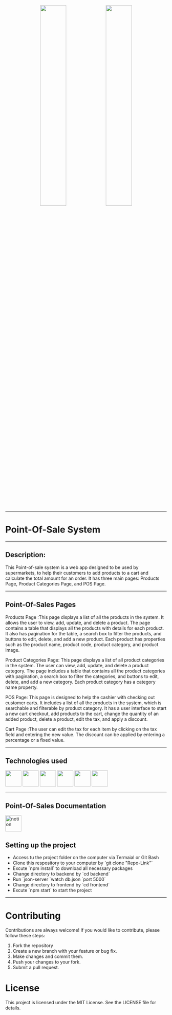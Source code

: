 <p align="center">
    <img src="https://user-images.githubusercontent.com/62269745/174906065-7bb63e14-879a-4740-849c-0821697aeec2.png#gh-light-mode-only" width="40%">
    <img src="https://user-images.githubusercontent.com/62269745/174906068-aad23112-20fe-4ec8-877f-3ee1d9ec0a69.png#gh-dark-mode-only" width="40%">
</p>

<hr>

<h1>Point-Of-Sale System</h1>
<hr>

<h2>Description:</h2>
<p>
This Point-of-sale system is a web app designed to be used by supermarkets, to help their customers to add products to a cart and calculate the total amount for an order. It has three main pages: Products Page, Product Categories Page, and POS Page.
</p>


<hr>



<h2>Point-Of-Sales Pages </h2>
<p>Products Page :This page displays a list of all the products in the system. It allows the user to view, add, update, and delete a product. The page contains a table that displays all the products with details for each product. It also has pagination for the table, a search box to filter the products, and buttons to edit, delete, and add a new product. Each product has properties such as the product name, product code, product category, and product image. </p>
<p>Product Categories Page: This page displays a list of all product categories in the system. The user can view, add, update, and delete a product category. The page includes a table that contains all the product categories with pagination, a search box to filter the categories, and buttons to edit, delete, and add a new category. Each product category has a category name property.</p>
<p>POS Page: This page is designed to help the cashier with checking out customer carts. It includes a list of all the products in the system, which is searchable and filterable by product category. It has a user interface to start a new cart checkout, add products to the cart, change the quantity of an added product, delete a product, edit the tax, and apply a discount.</p>
<p>Cart Page :The user can edit the tax for each item by clicking on the tax field and entering the new value. The discount can be applied by entering a percentage or a fixed value.</p>


<hr>


<h2>Technologies used </h2>
<p align="left">
<img src="https://user-images.githubusercontent.com/25181517/117447155-6a868a00-af3d-11eb-9cfe-245df15c9f3f.png" height="50" width="50"/>
<img src="https://user-images.githubusercontent.com/25181517/183897015-94a058a6-b86e-4e42-a37f-bf92061753e5.png" height="50" width="50"/>
<img src="https://user-images.githubusercontent.com/25181517/187896150-cc1dcb12-d490-445c-8e4d-1275cd2388d6.png" height="50" width="50"/>
<img src="https://static-00.iconduck.com/assets.00/react-router-icon-512x279-zswz065s.png" height="50" width="50"/>
<img src="https://user-images.githubusercontent.com/4060187/61057426-4e5a4600-a3c3-11e9-9114-630743e05814.png" height="50" width="50"/>
<img src="https://user-images.githubusercontent.com/25181517/190887795-99cb0921-e57f-430b-a111-e165deedaa36.png" height="50" width="50"/>
</p>


<hr>

<h2>Point-Of-Sales Documentation </h2>
<a href="https://img.icons8.com/ios-filled/512/notion.png"></a>
<a href="https://west-supply-52c.notion.site/Documentation-bdd19fb1906a47019ea24750f980c306"><img src="https://img.icons8.com/ios-filled/512/notion.png" alt="notion" style="width:50px;height:50px;"></a>

<h2>Setting up the project</h2>
<ul>   
<li>Access tu the project folder on the computer via Termaial or Git Bash</li>
 <li>Clone this respository to your computer  by `git clone "Repo-Link"`</li>
  <li>Excute  `npm install` to download all necessary packages </li>
  <li>Change directory to backend by `cd backend`</li>
  <li>Run `json-server `watch db.json `port 5000`</li>
   <li>Change directory to frontend by `cd frontend`</li>
  <li>Excute `npm start` to start the project</li>
</ul>

  <hr>
  
 
# Contributing

Contributions are always welcome! If you would like to contribute, please follow these steps:

1. Fork the repository
2. Create a new branch with your feature or bug fix.
3. Make changes and commit them.
4. Push your changes to your fork.
5. Submit a pull request.


# License
This project is licensed under the MIT License. See the LICENSE file for details.


